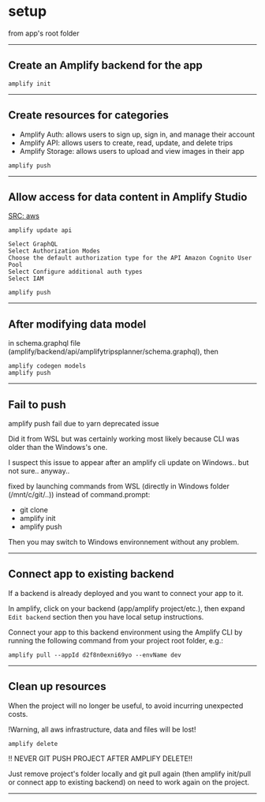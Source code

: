 # setup

from app's root folder

---

## Create an Amplify backend for the app

```console
amplify init
```

---

## Create resources for categories

- Amplify Auth: allows users to sign up, sign in, and manage their account
- Amplify API: allows users to create, read, update, and delete trips
- Amplify Storage: allows users to upload and view images in their app

```console
amplify push
```

---

## Allow access for data content in Amplify Studio

[SRC: aws](https://docs.amplify.aws/console/data/content-management/#iam-required-as-auth-provider)

```console
amplify update api

Select GraphQL
Select Authorization Modes
Choose the default authorization type for the API Amazon Cognito User Pool
Select Configure additional auth types
Select IAM

amplify push
```

---

## After modifying data model

in schema.graphql file (amplify/backend/api/amplifytripsplanner/schema.graphql), then

```console
amplify codegen models
amplify push
```

---

## Fail to push

amplify push fail due to yarn deprecated issue

Did it from WSL but was certainly working most likely because CLI was older than the Windows's one.

I suspect this issue to appear after an amplify cli update on Windows.. but not sure.. anyway..

fixed by launching commands from WSL (directly in Windows folder (/mnt/c/git/..)) instead of command.prompt:

- git clone  
- amplify init  
- amplify push

Then you may switch to Windows environnement without any problem.

---

## Connect app to existing backend

If a backend is already deployed and you want to connect your app to it.

In amplify, click on your backend (app/amplify project/etc.), then expand `Edit backend` section then you have local setup instructions.

Connect your app to this backend environment using the Amplify CLI by running the following command from your project root folder, e.g.:

```console
amplify pull --appId d2f8n0exni69yo --envName dev
```

---

## Clean up resources

When the project will no longer be useful, to avoid incurring unexpected costs.

!Warning, all aws infrastructure, data and files will be lost!

```console
amplify delete
```

!! NEVER GIT PUSH PROJECT AFTER AMPLIFY DELETE!!

Just remove project's folder locally and git pull again (then amplify init/pull or connect app to existing backend) on need to work again on the project.

---
